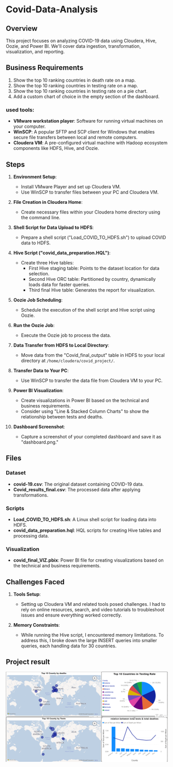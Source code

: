 # Covid-Data-Analysis

## Overview
This project focuses on analyzing COVID-19 data using Cloudera, Hive, Oozie, and Power BI. We'll cover data ingestion, transformation, visualization, and reporting.

## Business Requirements

1. Show the top 10 ranking countries in death rate on a map.
2. Show the top 10 ranking countries in testing rate on a map.
3. Show the top 10 ranking countries in testing rate on a pie chart.
4. Add a custom chart of choice in the empty section of the dashboard.


### used tools:
- **VMware workstation player**: Software for running virtual machines on your computer.
- **WinSCP**: A popular SFTP and SCP client for Windows that enables secure file transfers between local and remote computers.
- **Cloudera VM**: A pre-configured virtual machine with Hadoop ecosystem components like HDFS, Hive, and Oozie.

## Steps

1. **Environment Setup**:
   - Install VMware Player and set up Cloudera VM.
   - Use WinSCP to transfer files between your PC and Cloudera VM.

2. **File Creation in Cloudera Home**:
   - Create necessary files within your Cloudera home directory using the command line.

3. **Shell Script for Data Upload to HDFS**:
   - Prepare a shell script ("Load_COVID_TO_HDFS.sh") to upload COVID data to HDFS.

4. **Hive Script ("covid_data_preparation.HQL")**:
   - Create three Hive tables:
     - First Hive staging table: Points to the dataset location for data selection.
     - Second Hive ORC table: Partitioned by country, dynamically loads data for faster queries.
     - Third final Hive table: Generates the report for visualization.

5. **Oozie Job Scheduling**:
   - Schedule the execution of the shell script and Hive script using Oozie.

6. **Run the Oozie Job**:
   - Execute the Oozie job to process the data.

7. **Data Transfer from HDFS to Local Directory**:
   - Move data from the "Covid_final_output" table in HDFS to your local directory at `/home/cloudera/covid_project/`.

8. **Transfer Data to Your PC**:
   - Use WinSCP to transfer the data file from Cloudera VM to your PC.



9. **Power BI Visualization**:
   - Create visualizations in Power BI based on the technical and business requirements.
   - Consider using "Line & Stacked Column Charts" to show the relationship between tests and deaths.

10. **Dashboard Screenshot**:
    - Capture a screenshot of your completed dashboard and save it as "dashboard.png."


## Files

### Dataset
- **covid-19.csv**: The original dataset containing COVID-19 data.
- **Covid_results_final.csv**: The processed data after applying transformations.

### Scripts
- **Load_COVID_TO_HDFS.sh**: A Linux shell script for loading data into HDFS.
- **covid_data_preparation.hql**: HQL scripts for creating Hive tables and processing data.

### Visualization
- **covid_final_VIZ.pbix**: Power BI file for creating visualizations based on the technical and business requirements.

## Challenges Faced

1. **Tools Setup**:
   - Setting up Cloudera VM and related tools posed challenges. I had to rely on online resources, search, and video tutorials to troubleshoot issues and ensure everything worked correctly.

2. **Memory Constraints**:
   - While running the Hive script, I encountered memory limitations. To address this, I broke down the large INSERT queries into smaller queries, each handling data for 30 countries.

## Project result
![GitHub Logo](https://github.com/abdosamy97/Covid-Data-Pipeline/blob/main/dashboard.png)

